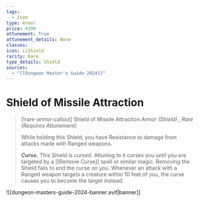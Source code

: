 ```yaml
---
tags:
  - Item
type: Armor
price: 4200
attunement: True
attunement_details: None
classes:
icon: LiShield
rarity: Rare
type_details: Shield
sources: 
  - "[[Dungeon Master's Guide 2024]]"
---
```

# Shield of Missile Attraction
>[!rare-armor-callout] Shield of Missile Attraction
>_Armor (Shield) , Rare (Requires Attunement)_
>
>While holding this Shield, you have Resistance to damage from attacks made with Ranged weapons.
>
>**_Curse._** This Shield is cursed. Attuning to it curses you until you are targeted by a [[Remove Curse]] spell or similar magic. Removing the Shield fails to end the curse on you. Whenever an attack with a Ranged weapon targets a creature within 10 feet of you, the curse causes you to become the target instead.
>


![[dungeon-masters-guide-2024-banner.avif|banner]]